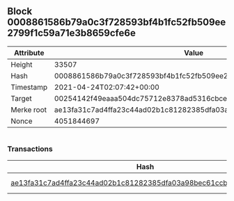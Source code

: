 ## Block 0008861586b79a0c3f728593bf4b1fc52fb509ee2799f1c59a71e3b8659cfe6e

Attribute | Value
--- | ---
Height | 33507
Hash | 0008861586b79a0c3f728593bf4b1fc52fb509ee2799f1c59a71e3b8659cfe6e
Timestamp | 2021-04-24T02:07:42+00:00
Target | 00254142f49eaaa504dc75712e8378ad5316cbcead634704b3734b6271167cc4
Merke root | ae13fa31c7ad4ffa23c44ad02b1c81282385dfa03a98bec61ccb3d69b75bec5b
Nonce | 4051844697

```

```

### Transactions

Hash | Amount
--- | ---
[ae13fa31c7ad4ffa23c44ad02b1c81282385dfa03a98bec61ccb3d69b75bec5b](ae13fa31c7ad4ffa23c44ad02b1c81282385dfa03a98bec61ccb3d69b75bec5b.md) | 10.00000000 SKEPTI 
